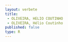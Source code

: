 ```yaml
---
layout: verbete
title:
 - OLIVEIRA, HELIO COUTINHO
 - OLIVEIRA, Hélio Coutinho
published: false
type: R
---
```


